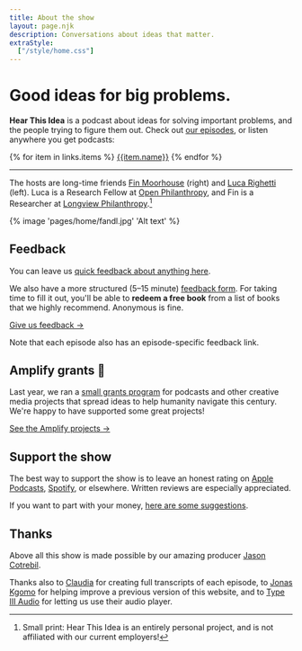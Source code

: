 ```yaml
---
title: About the show
layout: page.njk
description: Conversations about ideas that matter.
extraStyle:
  ["/style/home.css"]
---
```


<div
  class="rounded-lg ring-2 ring-slate-200 dark:ring-flexoki-850 dark:ring-1 mb-4 shadow-md sm:bg-contain bg-contain relative
  overflow-hidden p-0 sm:pt-[280px] max-w-[1200px] sm:bg-top bg-top pt-[200px] bg-zinc-800"
  style="background-image: url({{ 'pages/home/hti-mosaic-bw.png' | bgsrcfilter }})"
>

<!-- This div needs some work, e.g. to work on mobile, and to looks nice. Maybe make it yellow. -->
<!-- {% image "pages/home/logo.png" "Podcast cover art" %} -->

<!-- https://codepen.io/jasonhibbs/pen/dyKEdvY -->
<div class="blobs z-2" role="presentation">
    <div class="blob-rotate">
        <div class="blob-move">
            <div class="blob"></div>
        </div>
    </div>
    <div class="blob-rotate">
        <div class="blob-move">
            <div class="blob"></div>
        </div>
    </div>
    <div class="blob-rotate">
        <div class="blob-move">
            <div class="blob"></div>
        </div>
    </div>
</div>




<div class="absolute inset-0 bg-pink-600 opacity-30 z-0 mix-blend-overlay sm:max-h-full max-h-[300px]"></div>

<!-- bg-gradient-to-t from-transparent to-amber-600 -->
<div class="absolute inset-0 bg-gradient-to-t from-slate-900 to-transparent opacity-100 z-0 mix-blend-multiply from-30% to-50%"></div>
<div class="bg-zinc-800 sm:bg-opacity-50 sm:bg-blend-multiply bg-opacity-70 bg-blend-normal align-middle m-0 z-1 relative sm:p-8 pb-6 p-4">
<div class="absolute inset-0 -z-1 mix-blend-normal opacity-10 sm:max-h-full max-h-[300px] bg-repeat" style="background-image: url({{ 'pages/home/noise-dark.png' | bgsrcfilter }})"></div>
<h1 class="text-white sm:text-3xl text-2xl relative z-1 dark:text-flexoki-50">Good ideas for big problems.</h1>
<p class="relative font-sans sm:text-lg text-md text-white dark:text-flexoki-200 p-0 z-10 m-0 mt-6"><b>Hear This Idea</b> is a podcast about ideas for solving important problems, and the people trying to figure them out. Check out <a href='/episodes' class='text-white'>our episodes</a>, or listen anywhere you get podcasts:</p>
<div class="flex flex-wrap md:justify-start justify-start rounded-md mx-auto not-prose mt-4">

{% for item in links.items %}
<a href="{{item.url}}" class="relative text-center no-underline border mr-3 border-yellow-400 bg-yellow-300 font-sans outline-yellow-500 outline-[3px] px-3 py-1 rounded-lg block outline-offset-[-3px] hover:bg-yellow-200 shadow-sm mb-2 mt-1 z-1 dark:text-flexoki-800" target="_blank">{{item.name}}</a>
{% endfor %}

</div>
</div>
<!-- <div class="absolute inset-0 bg-gradient-to-t from-slate-600 to-transparent opacity-80 z-0 mix-blend-multiply hidden"></div> -->
</div>
<hr/>


The hosts are long-time friends [Fin Moorhouse](https://www.finmoorhouse.com) (right) and [Luca Righetti](https://www.lucarighetti.com) (left). Luca is a Research Fellow at [Open Philanthropy](https://openphilanthropy.org/), and Fin is a Researcher at [Longview Philanthropy](https://www.longview.org/).[^1]

[^1]: Small print: Hear This Idea is an entirely personal project, and is not affiliated with our current employers!

{% image 'pages/home/fandl.jpg' 'Alt text' %}

## Feedback

You can leave us [quick feedback about anything here](https://tally.so/r/woeLp5).

We also have a more structured (5–15 minute) [feedback form](https://tally.so/r/nPd680). For taking time to fill it out, you'll be able to **redeem a free book** from a list of books that we highly recommend. Anonymous is fine.

<a href='https://tally.so/r/nPd680' class="text-center no-underline border border-yellow-400 bg-yellow-300 font-sans outline-yellow-500 outline-[3px] my-2 px-3 py-2 rounded-lg inline-block outline-offset-[-3px] hover:bg-yellow-200 shadow-sm dark:text-flexoki-800 hover:dark:text-flexoki-800">
Give us feedback →
</a>

Note that each episode also has an episode-specific feedback link.

## Amplify grants 📢

Last year, we ran a [small grants program](/grants) for podcasts and other creative media projects that spread ideas to help humanity navigate this century. We're happy to have supported some great projects!

<a href='/amplify-grantees' class="text-center no-underline border border-yellow-400 bg-yellow-300 font-sans outline-yellow-500 outline-[3px] my-2 px-3 py-2 rounded-lg inline-block outline-offset-[-3px] hover:bg-yellow-200 shadow-sm dark:text-flexoki-800 hover:dark:text-flexoki-800">
See the Amplify projects →
</a>

## Support the show

The best way to support the show is to leave an honest rating on [Apple Podcasts](https://podcasts.apple.com/gb/podcast/hear-this-idea/id1496501781), [Spotify](https://open.spotify.com/show/442fxr9pe0tbDtqEikODch), or elsewhere. Written reviews are especially appreciated.

If you want to part with your money, [here are some suggestions](/donate).

## Thanks

Above all this show is made possible by our amazing producer [Jason Cotrebil](https://audiolift.co/).

Thanks also to [Claudia](https://www.linkedin.com/in/claudia-moorhouse-584077206/) for creating full transcripts of each episode, to [Jonas Kgomo](https://jonas-kgomo.github.io/) for helping improve a previous version of this website, and to [Type III Audio](https://preview.type3.audio/) for letting us use their audio player.
